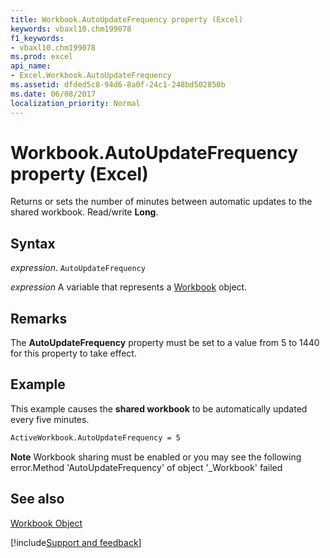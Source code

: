 ```yaml
---
title: Workbook.AutoUpdateFrequency property (Excel)
keywords: vbaxl10.chm199078
f1_keywords:
- vbaxl10.chm199078
ms.prod: excel
api_name:
- Excel.Workbook.AutoUpdateFrequency
ms.assetid: dfded5c8-94d6-8a0f-24c1-248bd502850b
ms.date: 06/08/2017
localization_priority: Normal
---
```



# Workbook.AutoUpdateFrequency property (Excel)

Returns or sets the number of minutes between automatic updates to the shared workbook. Read/write  **Long**.


## Syntax

_expression_. `AutoUpdateFrequency`

_expression_ A variable that represents a [Workbook](./Excel.Workbook.md) object.


## Remarks

The  **AutoUpdateFrequency** property must be set to a value from 5 to 1440 for this property to take effect.


## Example

This example causes the  **shared workbook** to be automatically updated every five minutes.


```vb
ActiveWorkbook.AutoUpdateFrequency = 5
```


 **Note**  Workbook sharing must be enabled or you may see the following error.Method 'AutoUpdateFrequency' of object '_Workbook' failed


## See also


[Workbook Object](Excel.Workbook.md)

[!include[Support and feedback](~/includes/feedback-boilerplate.md)]